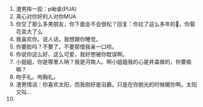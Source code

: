 1. 渣男摔一跤：p呦诶(PUA)
2. 真心对你好的人对你MUA
3. 你交了那么多男朋友，你下面会不会很松？回复：你拉了这么多年的💩，你菊花变大了么
4. 我喜欢你。说人话，我想跟你睡觉。
5. 你要脸吗？不要了。不要那借我亲一口呗。
6. 你说你这么好、这么可爱，我好想被你耽误啊。
7. 小姐姐，你是哪里人呐？我是河南人。啊小姐姐我的心是井盖做的，你要偷嘛？
8. 吻手礼。吻胸礼。
9. 渣男情话：你喜欢太阳，而我刚好是浴霸。只是在你脱光的时候暖你啊。太阳又叫...
10. 